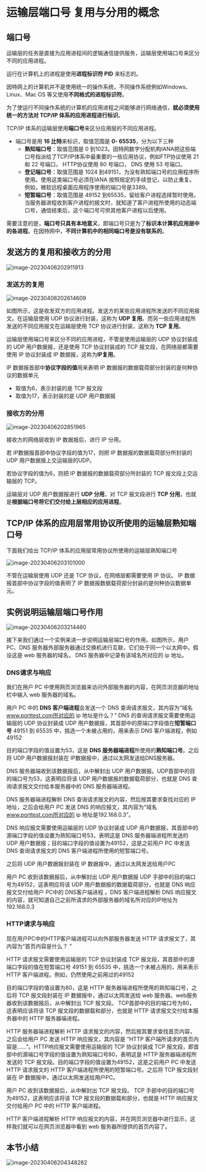 # 运输层端口号 复用与分用的概念

## 端口号

运输层的任务是直接为应用进程间的逻辑通信提供服务，运输层使用端口号来区分不同的应用进程。

运行在计算机上的进程是使用**进程标识符 PID** 来标志的。

因特网上的计算机并不是使用统一的操作系统，不同操作系统例如Windows、Linux、Mac OS 等又使用**不同格式的进程标识符**。

为了使运行不同操作系统的计算机的应用进程之间能够进行网络通信，**就必须使用统一的方法对 TCP/IP 体系的应用进程进行标识**。

TCP/IP 体系的运输层使用**端口号**来区分应用层的不同应用进程。

- 端口号是用 **16 比特**来标识，取值范围是 **0- 65535**，分为以下三种
  - **熟知端口号**：取值范围是 0 到1023。因特网数字分配机构IANA把这些端口号指派给了TCP/IP体系中最重要的一些应用协议，例如FTP协议使用 21 和 22 号端口， HTTP协议使用 80 号端口， DNS 使用 53 号端口。
  - **登记端口号**：取值范围是 1024 到49151，为没有熟知端口号的应用程序所使用。使用这类端口号必须在IANA 按照规定的手续登记，以防止重复。例如，微软远程桌面应用程序使用的端口号是3389。
  - **短暂端口号**：取值范围是 49152 到65535，留给客户进程选择暂时使用。当服务器进程收到客户进程的报文时，就知道了客户进程所使用的动态端口号，通信结束后，这个端口号可供其他客户进程以后使用。

需要注意的是，**端口号只具有本地意义**，即端口号只是为了**标识本计算机应用层中的各进程**。在因特网中，**不同计算机中的相同端口号是没有联系的**。

## 发送方的复用和接收方的分用

![image-20230406202911913](./assets/image-20230406202911913.png)

### 发送方的复用

![image-20230406202614609](./assets/image-20230406202614609.png)

如图所示，这是收发双方的应用进程。发送方的某些应用进程所发送的不同应用报文。在运输层使用 UDP 协议进行封装，这称为 **UDP 复用**。而另一些应用进程所发送的不同应用报文在运输层使用 TCP 协议进行封装，这称为 **TCP 复用**。

运输层使用端口号来区分不同的应用进程，不管是使用运输层的 UDP 协议封装成的 UDP 用户数据报，还是使用 TCP 协议封装成的 TCP 报文段，在网络层都需要使用 IP 协议封装成 IP 数据报，这称为**IP复用**。

IP 数据报首部中**协议字段的值**用来表明 IP 数据报的数据载荷部分封装的是何种协议的数据单元

- 取值为6，表示封装的是 TCP 报文段
- 取值为17，表示封装的是 UDP 用户数据报

### 接收方的分用

![image-20230406202851965](./assets/image-20230406202851965.png)

接收方的网络层收到 IP 数据报后，进行 IP 分用。

若 IP数据报首部中协议字段的值为17，则把 IP 数据报的数据载荷部分所封装的UDP 用户数据报上交运输层的UDP。

若协议字段的值为6，则把 IP 数据报的数据载荷部分所封装的 TCP 报文段上交运输层的 TCP。

运输层对 UDP 用户数据报进行 **UDP 分用**，对 TCP 报文段进行 **TCP 分用**，也就是**根据端口号将它们交付给上层相应的应用进程**。

## TCP/IP 体系的应用层常用协议所使用的运输层熟知端口号

下面我们给出 TCP/IP 体系的应用层常用协议所使用的运输层熟知端口号

![image-20230406203101000](./assets/image-20230406203101000.png)

不管在运输层使用 UDP 还是 TCP 协议，在网络层都需要使用 IP 协议。 IP 数据报首部中协议字段的值表明了 IP 数据报数据载荷部分封装的是何种协议数据单元。

## 实例说明运输层端口号作用

![image-20230406203214460](./assets/image-20230406203214460.png)

接下来我们通过一个实例来进一步说明运输层端口号的作用。如图所示，用户 PC、DNS 服务器外部服务器通过交换机进行互联，它们处于同一个以太网中。假设这是 web 服务器的域名， DNS 服务器中记录有该域名所对应的 ip 地址。

### DNS请求与响应

我们在用户 PC 中使用网页浏览器来访问外部服务器的内容，在网页浏览器的地址栏中输入 web 服务器的域名。

用户 PC 中的 **DNS 客户端进程**会发送一个 DNS 查询请求报文，其内容为“域名 www.porttest.com所对应的 ip 地址是什么？” DNS 的查询请求报文需要使用运输层的 UDP 协议封装成 UDP 用户数据报，其首部中的原端口字段值在**短暂端口号** 49151 到 65535 中，挑选一个未被占用的，用来表示 DNS 客户端进程，例如 49152 

目的端口字段的值设置为53，这是 **DNS 服务器端进程**所使用的**熟知端口号**。之后将 UDP 用户数据报封装在 IP数据报中，通过以太网发送给DNS服务器。 

DNS 服务器端收到该数据报后，从中解封出 UDP 用户数据报。UDP首部中的目的端口号为53，这表明应将该 UDP 用户数据报的数据载荷部分，也就是 DNS 查询请求报文交付给本服务器中的 DNS 服务器端进程。 

DNS 服务器端进程解析 DNS 查询请求报文的内容，然后按其要求查找对应的 IP 地址，之后会给用户 PC 发送 DNS 的响应报文，其内容为“域名 www.porttest.com所对应的 ip 地址是192.168.0.3”。 

DNS 响应报文需要使用运输层的 UDP 协议封装成 UDP 用户数据报，其首部中的源端口字段的值设置为熟知端口号53，表明这是 DNS 服务器端进程所发送的 UDP 用户数据报；目的端口字段的值设置为49152，这是之前用户 PC 中发送 DNS 查询请求报文的 DNS 客户端进程所使用的短暂端口号。

之后将 UDP 用户数据报封装在 IP 数据报中，通过以太网发送给用户PC

用户 PC 收到该数据报后，从中解封出 UDP 用户数据报 UDP 手部中的目的端口号为49152，这表明应将该 UDP 用户数据报的数据载荷部分，也就是 DNS 响应报文交付给用户 PC中的 DNS客户端进程 。DNS 客户端进程解析 DNS 响应报文的内容，就可知道自己之前所请求的外部服务器的域名所对应的IP地址为192.168.0.3

### HTTP请求与响应

现在用户PC中的HTTP客户端进程可以向外部服务器发送 HTTP 请求报文了，其内容为“首页内容是什么？ ”

HTTP 请求报文需要使用运输层的 TCP 协议封装成 TCP 报文段，其首部中的源端口字段的值在短暂端口号 49151 到 65535 中，挑选一个未被占用的，用来表示 HTTP 客户端进程。例如，仍然使用之前用过的49152

目的端口字段的值设置为80，这是 HTTP 服务器端进程所使用的熟知端口号，之后将 TCP 报文段封装在 IP 数据报中，通过以太网发送给 web 服务器。web服务器收到该数据报后，从中解封出 TCP 报文段。 TCP首部中的目的端口号为80，这表明应该将该 TCP 报文段的数据载和部分，也就是 HTTP 请求报文交付给本服务器中的 HTTP 服务器端进程。

HTTP 服务器端进程解析 HTTP 请求报文的内容，然后按其要求查找首页内容，之后会给用户 PC 发送 HTTP 响应报文，其内容是 “HTTP 客户端所请求的首页内容是……”。HTTP响应报文需要使用运输层的 TCP 协议封装成 TCP 报文段，即首部中的源端口号字段的值设置为熟知端口号80，表明这是 HTTP 服务器端进程所发送的 TCP 报文段。目的端口字段的值设置为49152，这是之前用户 PC 中发送 HTTP 请求报文的 HTTP 客户端进程所使用的短暂端口号。之后将 TCP 报文段封装在 IP 数据报中，通过以太网发送给用户PC。

用户 PC 收到该数据报后，从中解封出 TCP 报文段。 TCP 手部中的目的端口号为49152，这表明应该将该 TCP 报文段的数据载和部分，也就是 HTTP 响应报文交付给用户 PC 中的 HTTP 客户端进程。

HTTP 客户端进程解析 HTTP 响应报文的内容，并在网页浏览器中进行显示，这样我们就可以在网页浏览器中看到 web 服务器所提供的首页内容了。

## 本节小结

![image-20230406204348282](./assets/image-20230406204348282.png)